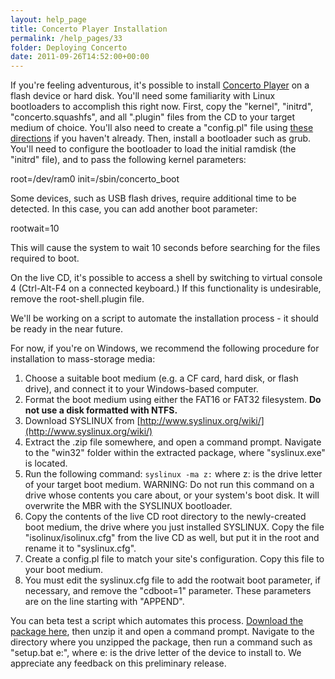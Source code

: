 ```yaml
---
layout: help_page
title: Concerto Player Installation
permalink: /help_pages/33
folder: Deploying Concerto
date: 2011-09-26T14:52:00+00:00
---
```


If you're feeling adventurous, it's possible to install [Concerto Player](/help_pages/32) on a flash device or hard disk. You'll need some familiarity with Linux bootloaders to accomplish this right now. First, copy the "kernel", "initrd", "concerto.squashfs", and all ".plugin" files from the CD to your target medium of choice. You'll also need to create a "config.pl" file using [these directions](/help_pages/31) if you haven't already. Then, install a bootloader such as grub. You'll need to configure the bootloader to load the initial ramdisk (the "initrd" file), and to pass the following kernel parameters:

root=/dev/ram0 init=/sbin/concerto_boot

Some devices, such as USB flash drives, require additional time to be detected. In this case, you can add another boot parameter:

rootwait=10

This will cause the system to wait 10 seconds before searching for the files required to boot.

On the live CD, it's possible to access a shell by switching to virtual console 4 (Ctrl-Alt-F4 on a connected keyboard.) If this functionality is undesirable, remove the root-shell.plugin file.

We'll be working on a script to automate the installation process - it should be ready in the near future.

For now, if you're on Windows, we recommend the following procedure for installation to mass-storage media:

1.  Choose a suitable boot medium (e.g. a CF card, hard disk, or flash drive), and connect it to your Windows-based computer.
2.  Format the boot medium using either the FAT16 or FAT32 filesystem. **Do not use a disk formatted with NTFS.**
3.  Download SYSLINUX from [http://www.syslinux.org/wiki/](http://www.syslinux.org/wiki/)
4.  Extract the .zip file somewhere, and open a command prompt. Navigate to the "win32" folder within the extracted package, where "syslinux.exe" is located.
5.  Run the following command: `syslinux -ma z:` where z: is the drive letter of your target boot medium. WARNING: Do not run this command on a drive whose contents you care about, or your system's boot disk. It will overwrite the MBR with the SYSLINUX bootloader.
6.  Copy the contents of the live CD root directory to the newly-created boot medium, the drive where you just installed SYSLINUX. Copy the file "isolinux/isolinux.cfg" from the live CD as well, but put it in the root and rename it to "syslinux.cfg".
7.  Create a config.pl file to match your site's configuration. Copy this file to your boot medium.
8.  You must edit the syslinux.cfg file to add the rootwait boot parameter, if necessary, and remove the "cdboot=1" parameter. These parameters are on the line starting with "APPEND".

You can beta test a script which automates this process. [Download the package here](http://downloads.concerto-signage.org/ConcertoFlashInstall_20091109.zip "Download the package here"), then unzip it and open a command prompt. Navigate to the directory where you unzipped the package, then run a command such as "setup.bat e:", where e: is the drive letter of the device to install to. We appreciate any feedback on this preliminary release.
